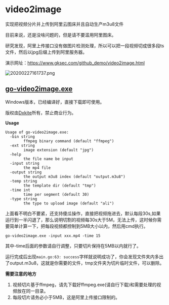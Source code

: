 # video2image

实现把视频分片并上传到阿里云图床并且自动生产m3u8文件

目前来说，还是没啥问题的，但是请不要滥用阿里图床。

研究发现，阿里上传接口没有做图片检测处理，所以可以把一段视频切成很多段ts文件，然后以jpg后缀上传到阿里服务器。

演示网址：https://www.gksec.com/github_demo/video2image.html

![20200227161737.png](https://cdn.gksec.com/2020/02/27/5dcad6205d0d0/20200227161737.png)



## [go-video2image.exe](https://github.com/waterrr/video2image/blob/master/go-video2image.exe)

Windows版本，已经编译好，直接下载即可使用。

版权由[Dxkite](https://github.com/dxkite)所有，禁止商业行为。

**Usage**

```
Usage of go-video2image.exe:
  -bin string
        ffmpeg binary command (default "ffmpeg")
  -ext string
        image extension (default "jpg")
  -help
        the file name be input
  -input string
        the mp4 file
  -output string
        the output m3u8 index (default "output.m3u8")
  -temp string
        the template dir (default "tmp")
  -time int
        time per segment (default 30)
  -type string
        the type to upload image (default "ali")
```

上面看不明白不要紧，还支持傻瓜操作，直接把视频拖进去，默认每段30s,如果运行到一半闪退了，那么说明切割的视频每30s大于5M，无法上传，这时候你需要简单计算一下，把每段视频都控制到5MB大小以内，然后用cmd执行。

```
go-video2image.exe -input xxx.mp4 -time 15
```

其中-time后面的参数请自行调整，只要切片保持在5MB以内就行了。

运行完成后出现`main.go:63: success`字样就说明成功了，你会发现文件夹内多出了output.m3u8，这就是你需要的文件，tmp文件夹为切片临时文件，可以删除。

**需要注意的地方**

1. 视频切片基于ffmpeg，请先下载好ffmpeg.exe(请自行下载)和需要处理的视频放在同一目录。
2. 每段切片请务必小于5MB，这是阿里上传接口限制的。

